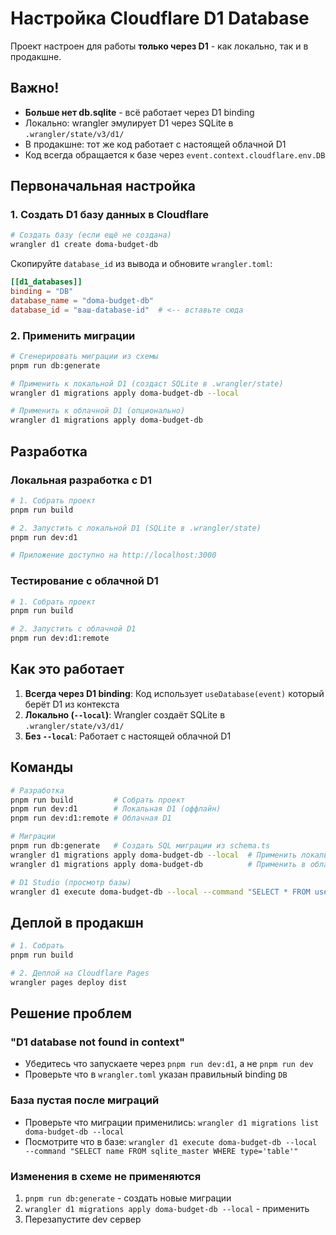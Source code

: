 # Настройка Cloudflare D1 Database

Проект настроен для работы **только через D1** - как локально, так и в продакшне.

## Важно!

- **Больше нет db.sqlite** - всё работает через D1 binding
- Локально: wrangler эмулирует D1 через SQLite в `.wrangler/state/v3/d1/`
- В продакшне: тот же код работает с настоящей облачной D1
- Код всегда обращается к базе через `event.context.cloudflare.env.DB`

## Первоначальная настройка

### 1. Создать D1 базу данных в Cloudflare

```bash
# Создать базу (если ещё не создана)
wrangler d1 create doma-budget-db
```

Скопируйте `database_id` из вывода и обновите `wrangler.toml`:

```toml
[[d1_databases]]
binding = "DB"
database_name = "doma-budget-db"
database_id = "ваш-database-id"  # <-- вставьте сюда
```

### 2. Применить миграции

```bash
# Сгенерировать миграции из схемы
pnpm run db:generate

# Применить к локальной D1 (создаст SQLite в .wrangler/state)
wrangler d1 migrations apply doma-budget-db --local

# Применить к облачной D1 (опционально)
wrangler d1 migrations apply doma-budget-db
```

## Разработка

### Локальная разработка с D1

```bash
# 1. Собрать проект
pnpm run build

# 2. Запустить с локальной D1 (SQLite в .wrangler/state)
pnpm run dev:d1

# Приложение доступно на http://localhost:3000
```

### Тестирование с облачной D1

```bash
# 1. Собрать проект  
pnpm run build

# 2. Запустить с облачной D1
pnpm run dev:d1:remote
```

## Как это работает

1. **Всегда через D1 binding**: Код использует `useDatabase(event)` который берёт D1 из контекста
2. **Локально (`--local`)**: Wrangler создаёт SQLite в `.wrangler/state/v3/d1/`
3. **Без `--local`**: Работает с настоящей облачной D1

## Команды

```bash
# Разработка
pnpm run build         # Собрать проект
pnpm run dev:d1        # Локальная D1 (оффлайн)
pnpm run dev:d1:remote # Облачная D1

# Миграции
pnpm run db:generate   # Создать SQL миграции из schema.ts
wrangler d1 migrations apply doma-budget-db --local  # Применить локально
wrangler d1 migrations apply doma-budget-db          # Применить в облаке

# D1 Studio (просмотр базы)
wrangler d1 execute doma-budget-db --local --command "SELECT * FROM user"
```

## Деплой в продакшн

```bash
# 1. Собрать
pnpm run build

# 2. Деплой на Cloudflare Pages
wrangler pages deploy dist
```

## Решение проблем

### "D1 database not found in context"
- Убедитесь что запускаете через `pnpm run dev:d1`, а не `pnpm run dev`
- Проверьте что в `wrangler.toml` указан правильный binding `DB`

### База пустая после миграций
- Проверьте что миграции применились: `wrangler d1 migrations list doma-budget-db --local`
- Посмотрите что в базе: `wrangler d1 execute doma-budget-db --local --command "SELECT name FROM sqlite_master WHERE type='table'"`

### Изменения в схеме не применяются
1. `pnpm run db:generate` - создать новые миграции
2. `wrangler d1 migrations apply doma-budget-db --local` - применить
3. Перезапустите dev сервер